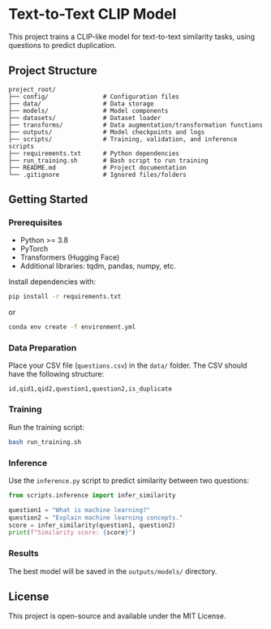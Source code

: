 # Text-to-Text CLIP Model

This project trains a CLIP-like model for text-to-text similarity tasks, using questions to predict duplication.

## Project Structure

```
project_root/
├── config/               # Configuration files
├── data/                 # Data storage
├── models/               # Model components
├── datasets/             # Dataset loader
├── transforms/           # Data augmentation/transformation functions
├── outputs/              # Model checkpoints and logs
├── scripts/              # Training, validation, and inference scripts
├── requirements.txt      # Python dependencies
├── run_training.sh       # Bash script to run training
├── README.md             # Project documentation
└── .gitignore            # Ignored files/folders
```

## Getting Started

### Prerequisites

- Python >= 3.8
- PyTorch
- Transformers (Hugging Face)
- Additional libraries: tqdm, pandas, numpy, etc.

Install dependencies with:
```bash
pip install -r requirements.txt
```
or
```bash
conda env create -f environment.yml
```

### Data Preparation

Place your CSV file (`questions.csv`) in the `data/` folder. The CSV should have the following structure:
```
id,qid1,qid2,question1,question2,is_duplicate
```

### Training

Run the training script:
```bash
bash run_training.sh
```

### Inference

Use the `inference.py` script to predict similarity between two questions:
```python
from scripts.inference import infer_similarity

question1 = "What is machine learning?"
question2 = "Explain machine learning concepts."
score = infer_similarity(question1, question2)
print(f"Similarity score: {score}")
```

### Results

The best model will be saved in the `outputs/models/` directory.

## License

This project is open-source and available under the MIT License.